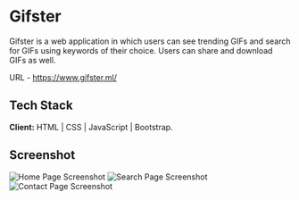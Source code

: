 
# Gifster

Gifster is a web application in which users can see trending GIFs and search for GIFs using keywords of their choice. Users can share and download GIFs as well.

URL - https://www.gifster.ml/


## Tech Stack

**Client:** HTML | CSS | JavaScript | Bootstrap.

  
## Screenshot

![Home Page Screenshot](https://i.imgur.com/QygOXQJ.jpg)
![Search Page Screenshot](https://i.imgur.com/AN1bQOb.jpg)
![Contact Page Screenshot](https://i.imgur.com/tQGUp5O.jpg)

  

